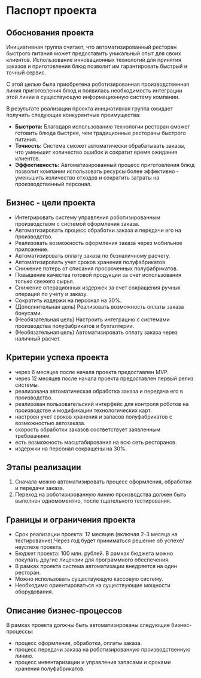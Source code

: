 # Паспорт проекта

## Обоснования проекта

Инициативная группа считает, что автоматизированный ресторан быстрого питания может предоставить уникальный опыт для своих клиентов. Использование инновационных технологий для принятия заказов и приготовления блюд позволит им гарантировать быстрый и точный сервис.

С этой целью была приобретена роботизированная производственная линия приготовления блюд и появилась необходимость интеграции этой линии в существующую информационную систему компании.

В результате реализации проекта инициативная группа ожидает получить следующие конкурентные преимущества:

* **Быстрота:**
    Благодаря использованию технологии ресторан сможет готовить блюда быстрее, чем традиционные рестораны быстрого питания.
* **Точность:**
    Система сможет автоматически обрабатывать заказы, что уменьшит количество ошибок и сократит время ожидания клиентов.
* **Эффективность:**
    Автоматизированный процесс приготовления блюд позволит компании использовать ресурсы более эффективно - уменьшить количество отходов и сократить затраты на производственный персонал.

## Бизнес - цели проекта

* Интегрировать систему управления роботизированным производством с системой оформления заказа.
* Автоматизировать процесс обработки заказа и передачи его на производство.
* Реализовать возможность оформления заказа через мобильное приложение.
* Автоматизировать оплату заказа по безналичному расчету.
* Автоматизировать учет сроков хранения полуфабрикатов.
* Снижение потерь от списания просроченных полуфабрикатов.
* Повышение качества готовой продукции за счет использования только свежего сырья.
* Снижение операционных издержек за счет сокращения ручных операций по учету и заказу.
* Сократить издержи на персонал на 30%.
* (Дополнительная цель) Реализовать возможность оплаты заказа бонусами.
* (Необязательная цель) Настроить интеграцию с системами производства полуфабрикатов и бухгалтерии.
* (Необязательная цель) Автоматизировать оплату заказа через наличный расчет.

## Критерии успеха проекта

* через 6 месяцев после начала проекта предоставлен MVP.
* через 12 месяцев после начала проекта предоставлен первый релиз системы.
* реализована автоматическая обработка заказа и передача его в производство.
* реализован пользовательский интерфейс для контроля роботов на производстве и модификации технологических карт.
* настроен учет сроков хранения и запасов полуфабрикатов с возможностью автозаказа.
* скорость обработки заказов соответствует заявленным требованиям.
* есть возможность масштабирования на всю сеть ресторанов.
* издержки на персонал сокращены на 30%.

## Этапы реализации

1. Сначала можно автоматизировать процесс оформления, обработки и передачи заказа.
1. Переход на роботизированную линию производства должен быть выполнен одномоментно, после тщательного тестирования.

## Границы и ограничения проекта

* Срок реализации проекта: 12 месяцев (включая 2-3 месяца на тестирование).Через год будет приниматься решение об успехе/неуспехе проекта.
* Бюджет проекта: 100 млн. рублей. В рамках бюджета можно покупать другие лицензии для программного обеспечения.
* В рамках проекта система автоматизации внедряется на один ресторан.
* Можно использовать существующую кассовую систему.
* Необходимо ориентироваться на существующие мощности оборудования.

## Описание бизнес-процессов

В рамках проекта должны быть автоматизированы следующие бизнес-процессы:

* процесс оформления, обработки, оплаты заказа.
* процесс передачи заказа на роботизированную производственную линию.
* процесс инвентаризации и управления запасами и сроками хранения полуфабрикатов.

